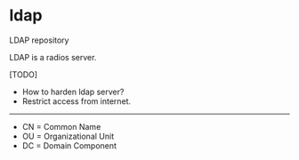 # ldap
LDAP repository

LDAP is a radios server.

[TODO]
* How to harden ldap server?
* Restrict access from internet.

---


  * CN = Common Name
  * OU = Organizational Unit
  * DC = Domain Component

